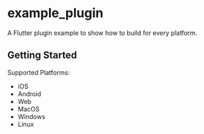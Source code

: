 # example_plugin

A Flutter plugin example to show how to build for every platform.

## Getting Started

Supported Platforms:

- iOS
- Android
- Web
- MacOS
- Windows
- Linux
